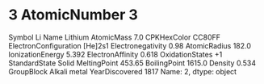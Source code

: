 # 3 AtomicNumber                        3
Symbol                             Li
Name                          Lithium
AtomicMass                        7.0
CPKHexColor                    CC80FF
ElectronConfiguration         [He]2s1
Electronegativity                0.98
AtomicRadius                    182.0
IonizationEnergy                5.392
ElectronAffinity                0.618
OxidationStates                    +1
StandardState                   Solid
MeltingPoint                   453.65
BoilingPoint                   1615.0
Density                         0.534
GroupBlock               Alkali metal
YearDiscovered                   1817
Name: 2, dtype: object